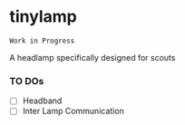 # tinylamp

```Work in Progress```

A headlamp specifically designed for scouts

### TO DOs
- [ ] Headband
- [ ] Inter Lamp Communication
